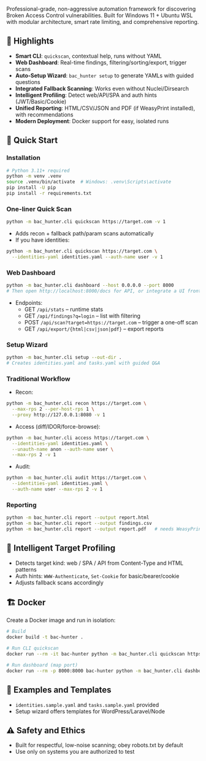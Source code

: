 Professional-grade, non-aggressive automation framework for discovering Broken Access Control vulnerabilities. Built for Windows 11 + Ubuntu WSL with modular architecture, smart rate limiting, and comprehensive reporting.

## 🎯 Highlights

- **Smart CLI**: `quickscan`, contextual help, runs without YAML
- **Web Dashboard**: Real-time findings, filtering/sorting/export, trigger scans
- **Auto-Setup Wizard**: `bac_hunter setup` to generate YAMLs with guided questions
- **Integrated Fallback Scanning**: Works even without Nuclei/Dirsearch
- **Intelligent Profiling**: Detect web/API/SPA and auth hints (JWT/Basic/Cookie)
- **Unified Reporting**: HTML/CSV/JSON and PDF (if WeasyPrint installed), with recommendations
- **Modern Deployment**: Docker support for easy, isolated runs

## 🚀 Quick Start

### Installation
```bash
# Python 3.11+ required
python -m venv .venv
source .venv/bin/activate  # Windows: .venv\Scripts\activate
pip install -U pip
pip install -r requirements.txt
```

### One-liner Quick Scan
```bash
python -m bac_hunter.cli quickscan https://target.com -v 1
```
- Adds recon + fallback path/param scans automatically
- If you have identities:
```bash
python -m bac_hunter.cli quickscan https://target.com \
  --identities-yaml identities.yaml --auth-name user -v 1
```

### Web Dashboard
```bash
python -m bac_hunter.cli dashboard --host 0.0.0.0 --port 8000
# Then open http://localhost:8000/docs for API, or integrate a UI frontend.
```
- Endpoints:
  - GET `/api/stats` – runtime stats
  - GET `/api/findings?q=login` – list with filtering
  - POST `/api/scan?target=https://target.com` – trigger a one-off scan
  - GET `/api/export/{html|csv|json|pdf}` – export reports

### Setup Wizard
```bash
python -m bac_hunter.cli setup --out-dir .
# Creates identities.yaml and tasks.yaml with guided Q&A
```

### Traditional Workflow
- Recon:
```bash
python -m bac_hunter.cli recon https://target.com \
  --max-rps 2 --per-host-rps 1 \
  --proxy http://127.0.0.1:8080 -v 1
```
- Access (diff/IDOR/force-browse):
```bash
python -m bac_hunter.cli access https://target.com \
  --identities-yaml identities.yaml \
  --unauth-name anon --auth-name user \
  --max-rps 2 -v 1
```
- Audit:
```bash
python -m bac_hunter.cli audit https://target.com \
  --identities-yaml identities.yaml \
  --auth-name user --max-rps 2 -v 1
```

### Reporting
```bash
python -m bac_hunter.cli report --output report.html
python -m bac_hunter.cli report --output findings.csv
python -m bac_hunter.cli report --output report.pdf   # needs WeasyPrint, else falls back to HTML
```

## 🧠 Intelligent Target Profiling
- Detects target kind: web / SPA / API from Content-Type and HTML patterns
- Auth hints: `WWW-Authenticate`, `Set-Cookie` for basic/bearer/cookie
- Adjusts fallback scans accordingly

## 🏗️ Docker

Create a Docker image and run in isolation:

```bash
# Build
docker build -t bac-hunter .

# Run CLI quickscan
docker run --rm -it bac-hunter python -m bac_hunter.cli quickscan https://target.com

# Run dashboard (map port)
docker run --rm -p 8000:8000 bac-hunter python -m bac_hunter.cli dashboard --host 0.0.0.0 --port 8000
```

## 📄 Examples and Templates
- `identities.sample.yaml` and `tasks.sample.yaml` provided
- Setup wizard offers templates for WordPress/Laravel/Node

## ⚠️ Safety and Ethics
- Built for respectful, low-noise scanning; obey robots.txt by default
- Use only on systems you are authorized to test
